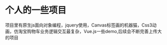 <h1>个人的一些项目</h1>
项目里有原生js面向对象编程，jquery使用，Canvas标签画的机器猫，Css3动画，仿淘宝购物车业务逻辑交互最复杂，Vue.js一些demo,后续会不断完善上传大的项目
